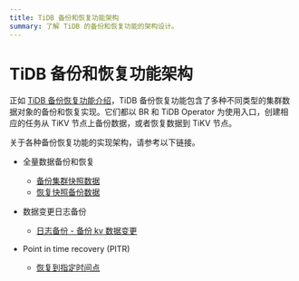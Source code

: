 ```yaml
---
title: TiDB 备份和恢复功能架构
summary: 了解 TiDB 的备份和恢复功能的架构设计。
---
```


# TiDB 备份和恢复功能架构

正如 [TiDB 备份恢复功能介绍](/br/backup-and-restore-overview.md)，TiDB 备份恢复功能包含了多种不同类型的集群数据对象的备份和恢复实现。它们都以 BR 和 TiDB Operator 为使用入口，创建相应的任务从 TiKV 节点上备份数据，或者恢复数据到 TiKV 节点。

关于各种备份恢复功能的实现架构，请参考以下链接。

- 全量数据备份和恢复

    - [备份集群快照数据](/br/br-snapshot-architecture.md#备份流程)
    - [恢复快照备份数据](/br/br-snapshot-architecture.md#恢复流程)

- 数据变更日志备份

    - [日志备份 - 备份 kv 数据变更](/br/br-log-architecture.md#日志备份)

- Point in time recovery (PITR)

    - [恢复到指定时间点](/br/br-log-architecture.md#pitr)
